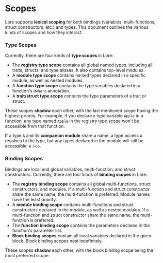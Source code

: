 # Scopes

Lore supports **lexical scoping** for both bindings (variables, multi-functions, struct constructors, etc.) and types. This document outlines the various kinds of scopes and how they interact.



### Type Scopes

Currently, there are four kinds of **type scopes** in Lore:

- The **registry type scope** contains all global named types, including all traits, structs, and type aliases. It also contains top-level modules.
- A **module type scope** contains named types declared in a specific module, as well as nested modules.
- A **function type scope** contains the type variables declared in a function's `@where` annotation. 
- A **trait/struct type scope** contains the type parameters of a trait or struct.

These scopes **shadow** each other, with the last mentioned scope having the highest priority. For example, if you declare a type variable `Apple` in a function, any type named `Apple` in the registry type scope won't be accessible from that function.

If a type `A` and its **companion module** share a name, a type access `A` resolves to the type, but any types declared in the module will still be accessible: `A.Foo`.



### Binding Scopes

Bindings are local and global variables, multi-function, and struct constructors. Currently, there are four kinds of **binding scopes** in Lore:

- The **registry binding scope** contains all global multi-functions, struct constructors, and modules. If a multi-function and struct constructor share the same name, the multi-function is preferred. Module names have the least priority.
- A **module binding scope** contains multi-functions and struct constructors declared in the module, as well as nested modules. If a multi-function and struct constructor share the same name, the multi-function is preferred.
- The **function binding scope** contains the parameters declared in the function's parameter list.
- **Block binding scopes** contain all local variables declared in the given block. Block binding scopes nest indefinitely.

These scopes **shadow** each other, with the block binding scope being the most preferred scope.



